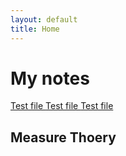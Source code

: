 ```yaml
---
layout: default
title: Home
---
```

# My notes
<a href = "https://thinkcat23.github.io/posts/test.md"> Test file </a>
<a href = "https://thinkcat23.github.io/test.md"> Test file </a>
<a href = "./posts/test.html"> Test file </a>
## Measure Thoery
